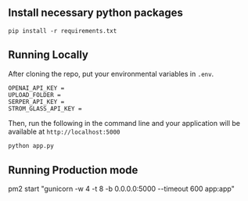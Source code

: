## Install necessary python packages
```
pip install -r requirements.txt
```

## Running Locally

After cloning the repo, put your environmental variables in `.env`.
```
OPENAI_API_KEY = 
UPLOAD_FOLDER =
SERPER_API_KEY =  
STROM_GLASS_API_KEY = 
```

Then, run the following in the command line and your application will be available at `http://localhost:5000`

```bash
python app.py
```
## Running Production mode
pm2 start "gunicorn -w 4 -t 8 -b 0.0.0.0:5000 --timeout 600 app:app"
